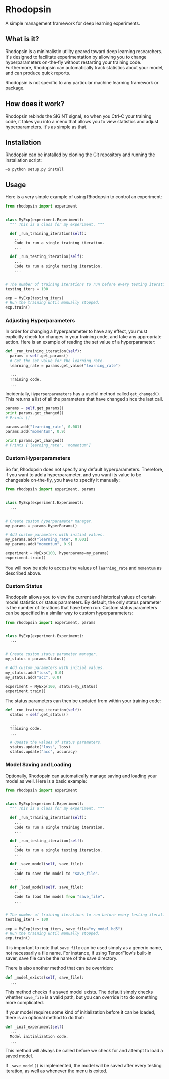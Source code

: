 # Rhodopsin

A simple management framework for deep learning experiments.

## What is it?

Rhodopsin is a minimalistic utility geared toward deep learning researchers.
It's designed to facilitate experimentation by allowing you to change
hyperparameters on-the-fly without restarting your training code. Furthermore,
Rhodopsin can automatically track statistics about your model, and can produce
quick reports.

Rhodopsin is not specific to any particular machine learning framework or
package.

## How does it work?

Rhodopsin rebinds the SIGINT signal, so when you Ctrl-C your training code, it
takes you into a menu that allows you to view statistics and adjust
hyperparameters. It's as simple as that.

## Installation

Rhodopsin can be installed by cloning the Git repository and running the
installation script:

```
~$ python setup.py install
```

## Usage

Here is a very simple example of using Rhodopsin to control an experiment:

```python
from rhodopsin import experiment


class MyExp(experiment.Experiment):
  """ This is a class for my experiment. """

  def _run_training_iteration(self):
    ...
    Code to run a single training iteration.
    ...

  def _run_testing_iteration(self):
    ...
    Code to run a single testing iteration.
    ...


# The number of training iterations to run before every testing iteration.
testing_iters = 100

exp = MyExp(testing_iters)
# Run the training until manually stopped.
exp.train()
```

### Adjusting Hyperparameters

In order for changing a hyperparameter to have any effect, you must explicitly
check for changes in your training code, and take any appropriate action. Here
is an example of reading the set value of a hyperparameter:

```python
def _run_training_iteration(self):
  params = self.get_params()
  # Get the set value for the learning rate.
  learning_rate = params.get_value("learning_rate")

  ...
  Training code.
  ...
```

Incidentally, `Hyperperparameters` has a useful method called `get_changed()`.
This returns a list of all the parameters that have changed since the last call.

```python
params = self.get_params()
print params.get_changed()
# Prints []

params.add("learning_rate", 0.001)
params.add("momentum", 0.9)

print params.get_changed()
# Prints ['learning_rate', 'momentum']
```

### Custom Hyperparameters

So far, Rhodopsin does not specify any default hyperparameters. Therefore, if
you want to add a hyperparameter, and you want its value to be changeable
on-the-fly, you have to specify it manually:

```python
from rhodopsin import experiment, params


class MyExp(experiment.Experiment):
  ...


# Create custom hyperparameter manager.
my_params = params.HyperParams()

# Add custom parameters with initial values.
my_params.add("learning_rate", 0.001)
my_params.add("momentum", 0.9)

experiment = MyExp(100, hyperparams=my_params)
experiment.train()
```

You will now be able to access the values of `learning_rate` and
`momentum` as described above.

### Custom Status

Rhodopsin allows you to view the current and historical values of certain model
statistics or status parameters. By default, the only status parameter is the
number of iterations that have been run. Custom status parameters can be
specified in a similar way to custom hyperparameters:

```python
from rhodopsin import experiment, params


class MyExp(experiment.Experiment):
  ...


# Create custom status parameter manager.
my_status = params.Status()

# Add custom parameters with initial values.
my_status.add("loss", 0.0)
my_status.add("acc", 0.0)

experiment = MyExp(100, status=my_status)
experiment.train()
```

The status parameters can then be updated from within your training code:

```python
def _run_training_iteration(self):
  status = self.get_status()

  ...
  Training code.
  ...

  # Update the values of status parameters.
  status.update("loss", loss)
  status.update("acc", accuracy)
```

### Model Saving and Loading

Optionally, Rhodopsin can automatically manage saving and loading your model as
well. Here is a basic example:

```python
from rhodopsin import experiment


class MyExp(experiment.Experiment):
  """ This is a class for my experiment. """

  def _run_training_iteration(self):
    ...
    Code to run a single training iteration.
    ...

  def _run_testing_iteration(self):
    ...
    Code to run a single testing iteration.
    ...

  def _save_model(self, save_file):
    ...
    Code to save the model to "save_file".
    ...

  def _load_model(self, save_file):
    ...
    Code to load the model from "save_file".
    ...


# The number of training iterations to run before every testing iteration.
testing_iters = 100

exp = MyExp(testing_iters, save_file="my_model.hd5")
# Run the training until manually stopped.
exp.train()
```

It is important to note that `save_file` can be used simply as a generic name,
not necessarily a file name. For instance, if using TensorFlow's built-in saver,
save file can be the name of the save directory.

There is also another method that can be overriden:

```python
def _model_exists(self, save_file):
  ...
```

This method checks if a saved model exists. The default simply checks whether
`save_file` is a valid path, but you can override it to do something more
complicated.

If your model requires some kind of initialization before it can be loaded,
there is an optional method to do that:

```python
def _init_experiment(self)
  ...
  Model initialization code.
  ...
```

This method will always be called before we check for and attempt to load a
saved model.

If `_save_model()` is implemented, the model will be saved after every testing
iteration, as well as whenever the menu is exited.
